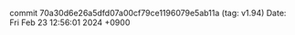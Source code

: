 commit 70a30d6e26a5dfd07a00cf79ce1196079e5ab11a (tag: v1.94)
Date:   Fri Feb 23 12:56:01 2024 +0900
